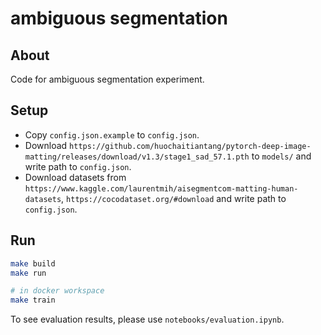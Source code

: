 # ambiguous segmentation

## About
Code for ambiguous segmentation experiment.

## Setup
- Copy `config.json.example` to `config.json`.
- Download `https://github.com/huochaitiantang/pytorch-deep-image-matting/releases/download/v1.3/stage1_sad_57.1.pth` to `models/` and write path to `config.json`.
- Download datasets from `https://www.kaggle.com/laurentmih/aisegmentcom-matting-human-datasets`, `https://cocodataset.org/#download` and write path to `config.json`.

## Run
```bash
make build
make run
```

``` bash
# in docker workspace
make train
```

To see evaluation results, please use `notebooks/evaluation.ipynb`.
